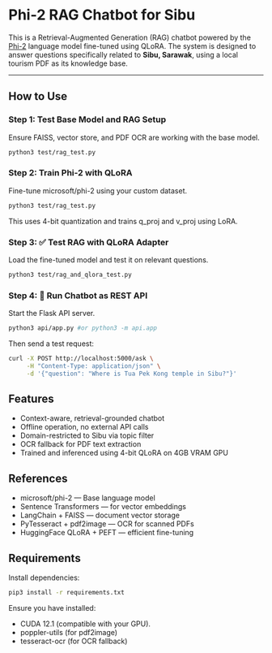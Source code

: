 # Phi-2 RAG Chatbot for Sibu

This is a Retrieval-Augmented Generation (RAG) chatbot powered by the [Phi-2](https://huggingface.co/microsoft/phi-2) language model fine-tuned using QLoRA. The system is designed to answer questions specifically related to **Sibu, Sarawak**, using a local tourism PDF as its knowledge base.

---

## How to Use

### Step 1: Test Base Model and RAG Setup

Ensure FAISS, vector store, and PDF OCR are working with the base model.

```bash
python3 test/rag_test.py
```

### Step 2: Train Phi-2 with QLoRA

Fine-tune microsoft/phi-2 using your custom dataset.

```bash
python3 test/rag_test.py
```
This uses 4-bit quantization and trains q_proj and v_proj using LoRA.

### Step 3: ✅ Test RAG with QLoRA Adapter
Load the fine-tuned model and test it on relevant questions.

```bash
python3 test/rag_and_qlora_test.py
```

### Step 4: 🧩 Run Chatbot as REST API
Start the Flask API server.

```bash
python3 api/app.py #or python3 -m api.app
```
Then send a test request:

```bash
curl -X POST http://localhost:5000/ask \
     -H "Content-Type: application/json" \
     -d '{"question": "Where is Tua Pek Kong temple in Sibu?"}'
```

## Features
- Context-aware, retrieval-grounded chatbot
- Offline operation, no external API calls
- Domain-restricted to Sibu via topic filter
- OCR fallback for PDF text extraction
- Trained and inferenced using 4-bit QLoRA on 4GB VRAM GPU

## References
- microsoft/phi-2 — Base language model
- Sentence Transformers — for vector embeddings
- LangChain + FAISS — document vector storage
- PyTesseract + pdf2image — OCR for scanned PDFs
- HuggingFace QLoRA + PEFT — efficient fine-tuning

## Requirements
Install dependencies:

```bash
pip3 install -r requirements.txt
```

Ensure you have installed:
- CUDA 12.1 (compatible with your GPU).
- poppler-utils (for pdf2image)
- tesseract-ocr (for OCR fallback)
